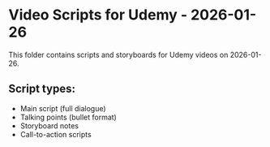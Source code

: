 # Video Scripts for Udemy - 2026-01-26

This folder contains scripts and storyboards for Udemy videos on 2026-01-26.

## Script types:
- Main script (full dialogue)
- Talking points (bullet format)
- Storyboard notes
- Call-to-action scripts
